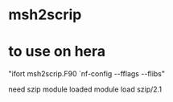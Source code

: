 # msh2scrip

# to use on hera
"ifort msh2scrip.F90 `nf-config --fflags --flibs"

need szip module loaded
module load szip/2.1
